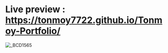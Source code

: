 # Live preview : https://tonmoy7722.github.io/Tonmoy-Portfolio/


![_BCD1565](https://github.com/user-attachments/assets/d3c1e276-2c38-412a-bee7-3c6e2d07f6ca)

